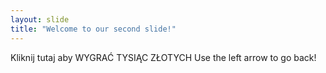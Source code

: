 ```yaml
---
layout: slide
title: "Welcome to our second slide!"
---
```

Kliknij tutaj aby WYGRAĆ TYSIĄC ZŁOTYCH
Use the left arrow to go back!
